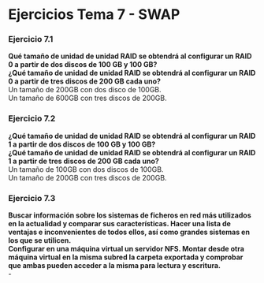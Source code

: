 # Ejercicios Tema 7 - SWAP

### Ejercicio 7.1
**Qué tamaño de unidad de unidad RAID se obtendrá al configurar un RAID 0 a partir de dos discos de 100 GB y 100 GB?  
¿Qué tamaño de unidad de unidad RAID se obtendrá al configurar un RAID 0 a partir de tres discos de 200 GB cada uno?**  
Un tamaño de 200GB con dos disco de 100GB.  
Un tamaño de 600GB con tres discos de 200GB.  


### Ejercicio 7.2
**¿Qué tamaño de unidad de unidad RAID se obtendrá al configurar un RAID 1 a partir de dos discos de 100 GB y 100 GB?  
¿Qué tamaño de unidad de unidad RAID se obtendrá al configurar un RAID 1 a partir de tres discos de 200 GB cada uno?**  
Un tamaño de 100GB con dos discos de 100GB.  
Un tamaño de 200GB con tres discos de 200GB.  


### Ejercicio 7.3
**Buscar información sobre los sistemas de ficheros en red más utilizados en la actualidad y comparar sus características. Hacer una lista de ventajas e inconvenientes de todos ellos, así como grandes sistemas en los que se utilicen.  
Configurar en una máquina virtual un servidor NFS. Montar desde otra máquina virtual en la misma subred la carpeta exportada y comprobar que ambas pueden acceder a la misma para lectura y escritura.**  
\-
